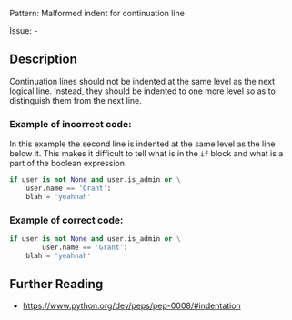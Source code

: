 Pattern: Malformed indent for continuation line

Issue: -

## Description

Continuation lines should not be indented at the same level as the next logical line. Instead, they should be indented to one more level so as to distinguish them from the next line.

### Example of **incorrect** code:

In this example the second line is indented at the same level as the line below it. This makes it difficult to tell what is in the `if` block and what is a part of the boolean expression.

```python
if user is not None and user.is_admin or \
    user.name == 'Grant':
    blah = 'yeahnah'
```

### Example of **correct** code:

```python
if user is not None and user.is_admin or \
        user.name == 'Grant':
    blah = 'yeahnah'
```

## Further Reading

* https://www.python.org/dev/peps/pep-0008/#indentation